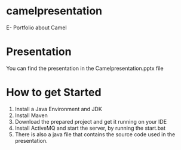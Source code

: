 # camelpresentation
E- Portfolio about Camel

# Presentation
You can find the presentation in the Camelpresentation.pptx file

# How to get Started
1. Install a Java Environment and JDK
2. Install Maven
3. Download the prepared project and get it running on your IDE
4. Install ActiveMQ and start the server, by running the start.bat
5. There is also a java file that contains the source code used in the presentation. 

